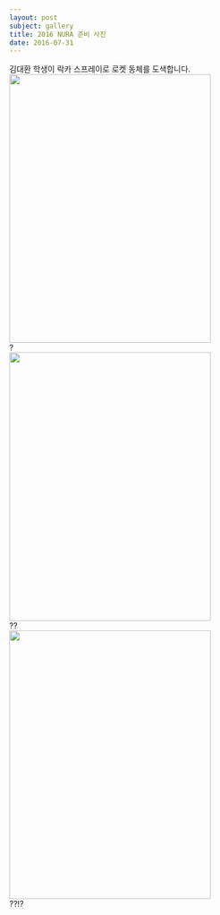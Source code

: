 ```yaml
---
layout: post
subject: gallery
title: 2016 NURA 준비 사진
date: 2016-07-31
---
```

김대환 학생이 락카 스프레이로 로켓 동체를 도색합니다. 
<img src="https://github.com/hsb6350/hanaro.github.io/blob/master/assets/acts/abstraction1.jpg?raw=true" width="360" height="480" />
<br/>
?
<br/>
<img src="https://github.com/hsb6350/hanaro.github.io/blob/master/assets/acts/abstraction2.jpg?raw=true" width="360" height="480" />
<br/>
??
<br/>
<img src="https://github.com/hsb6350/hanaro.github.io/blob/master/assets/acts/abstraction3.jpg?raw=true" width="360" height="480" />
<br/>
??!?


